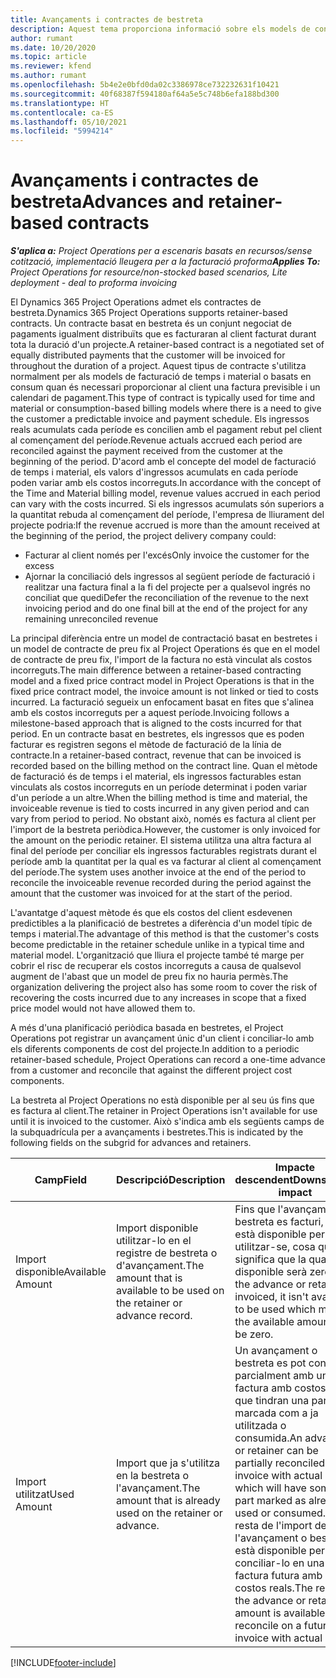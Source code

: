```yaml
---
title: Avançaments i contractes de bestreta
description: Aquest tema proporciona informació sobre els models de contractació basats en bestretes i els avançaments al Project Operations.
author: rumant
ms.date: 10/20/2020
ms.topic: article
ms.reviewer: kfend
ms.author: rumant
ms.openlocfilehash: 5b4e2e0bfd0da02c3386978ce732232631f10421
ms.sourcegitcommit: 40f68387f594180af64a5e5c748b6efa188bd300
ms.translationtype: HT
ms.contentlocale: ca-ES
ms.lasthandoff: 05/10/2021
ms.locfileid: "5994214"
---
```

# <a name="advances-and-retainer-based-contracts"></a><span data-ttu-id="21e2f-103">Avançaments i contractes de bestreta</span><span class="sxs-lookup"><span data-stu-id="21e2f-103">Advances and retainer-based contracts</span></span>


<span data-ttu-id="21e2f-104">_**S'aplica a:** Project Operations per a escenaris basats en recursos/sense cotització, implementació lleugera per a la facturació proforma_</span><span class="sxs-lookup"><span data-stu-id="21e2f-104">_**Applies To:** Project Operations for resource/non-stocked based scenarios, Lite deployment - deal to proforma invoicing_</span></span>

<span data-ttu-id="21e2f-105">El Dynamics 365 Project Operations admet els contractes de bestreta.</span><span class="sxs-lookup"><span data-stu-id="21e2f-105">Dynamics 365 Project Operations supports retainer-based contracts.</span></span> <span data-ttu-id="21e2f-106">Un contracte basat en bestreta és un conjunt negociat de pagaments igualment distribuïts que es facturaran al client facturat durant tota la duració d'un projecte.</span><span class="sxs-lookup"><span data-stu-id="21e2f-106">A retainer-based contract is a negotiated set of equally distributed payments that the customer will be invoiced for throughout the duration of a project.</span></span> <span data-ttu-id="21e2f-107">Aquest tipus de contracte s'utilitza normalment per als models de facturació de temps i material o basats en consum quan és necessari proporcionar al client una factura previsible i un calendari de pagament.</span><span class="sxs-lookup"><span data-stu-id="21e2f-107">This type of contract is typically used for time and material or consumption-based billing models where there is a need to give the customer a predictable invoice and payment schedule.</span></span> <span data-ttu-id="21e2f-108">Els ingressos reals acumulats cada període es concilien amb el pagament rebut pel client al començament del període.</span><span class="sxs-lookup"><span data-stu-id="21e2f-108">Revenue actuals accrued each period are reconciled against the payment received from the customer at the beginning of the period.</span></span> <span data-ttu-id="21e2f-109">D'acord amb el concepte del model de facturació de temps i material, els valors d'ingressos acumulats en cada període poden variar amb els costos incorreguts.</span><span class="sxs-lookup"><span data-stu-id="21e2f-109">In accordance with the concept of the Time and Material billing model, revenue values accrued in each period can vary with the costs incurred.</span></span> <span data-ttu-id="21e2f-110">Si els ingressos acumulats són superiors a la quantitat rebuda al començament del període, l'empresa de lliurament del projecte podria:</span><span class="sxs-lookup"><span data-stu-id="21e2f-110">If the revenue accrued is more than the amount received at the beginning of the period, the project delivery company could:</span></span>

- <span data-ttu-id="21e2f-111">Facturar al client només per l'excés</span><span class="sxs-lookup"><span data-stu-id="21e2f-111">Only invoice the customer for the excess</span></span> 
- <span data-ttu-id="21e2f-112">Ajornar la conciliació dels ingressos al següent període de facturació i realitzar una factura final a la fi del projecte per a qualsevol ingrés no conciliat que quedi</span><span class="sxs-lookup"><span data-stu-id="21e2f-112">Defer the reconciliation of the revenue to the next invoicing period and do one final bill at the end of the project for any remaining unreconciled revenue</span></span>

<span data-ttu-id="21e2f-113">La principal diferència entre un model de contractació basat en bestretes i un model de contracte de preu fix al Project Operations és que en el model de contracte de preu fix, l'import de la factura no està vinculat als costos incorreguts.</span><span class="sxs-lookup"><span data-stu-id="21e2f-113">The main difference between a retainer-based contracting model and a fixed price contract model in Project Operations is that in the fixed price contract model, the invoice amount is not linked or tied to costs incurred.</span></span> <span data-ttu-id="21e2f-114">La facturació segueix un enfocament basat en fites que s'alinea amb els costos incorreguts per a aquest període.</span><span class="sxs-lookup"><span data-stu-id="21e2f-114">Invoicing follows a milestone-based approach that is aligned to the costs incurred for that period.</span></span> <span data-ttu-id="21e2f-115">En un contracte basat en bestretes, els ingressos que es poden facturar es registren segons el mètode de facturació de la línia de contracte.</span><span class="sxs-lookup"><span data-stu-id="21e2f-115">In a retainer-based contract, revenue that can be invoiced is recorded based on the billing method on the contract line.</span></span> <span data-ttu-id="21e2f-116">Quan el mètode de facturació és de temps i el material, els ingressos facturables estan vinculats als costos incorreguts en un període determinat i poden variar d'un període a un altre.</span><span class="sxs-lookup"><span data-stu-id="21e2f-116">When the billing method is time and material, the invoiceable revenue is tied to costs incurred in any given period and can vary from period to period.</span></span> <span data-ttu-id="21e2f-117">No obstant això, només es factura al client per l'import de la bestreta periòdica.</span><span class="sxs-lookup"><span data-stu-id="21e2f-117">However, the customer is only invoiced for the amount on the periodic retainer.</span></span> <span data-ttu-id="21e2f-118">El sistema utilitza una altra factura al final del període per conciliar els ingressos facturables registrats durant el període amb la quantitat per la qual es va facturar al client al començament del període.</span><span class="sxs-lookup"><span data-stu-id="21e2f-118">The system uses another invoice at the end of the period to reconcile the invoiceable revenue recorded during the period against the amount that the customer was invoiced for at the start of the period.</span></span>

<span data-ttu-id="21e2f-119">L'avantatge d'aquest mètode és que els costos del client esdevenen predictibles a la planificació de bestretes a diferència d'un model típic de temps i material.</span><span class="sxs-lookup"><span data-stu-id="21e2f-119">The advantage of this method is that the customer's costs become predictable in the retainer schedule unlike in a typical time and material model.</span></span> <span data-ttu-id="21e2f-120">L'organització que lliura el projecte també té marge per cobrir el risc de recuperar els costos incorreguts a causa de qualsevol augment de l'abast que un model de preu fix no hauria permès.</span><span class="sxs-lookup"><span data-stu-id="21e2f-120">The organization delivering the project also has some room to cover the risk of recovering the costs incurred due to any increases in scope that a fixed price model would not have allowed them to.</span></span>

<span data-ttu-id="21e2f-121">A més d'una planificació periòdica basada en bestretes, el Project Operations pot registrar un avançament únic d'un client i conciliar-lo amb els diferents components de cost del projecte.</span><span class="sxs-lookup"><span data-stu-id="21e2f-121">In addition to a periodic retainer-based schedule, Project Operations can record a one-time advance from a customer and reconcile that against the different project cost components.</span></span>

<span data-ttu-id="21e2f-122">La bestreta al Project Operations no està disponible per al seu ús fins que es factura al client.</span><span class="sxs-lookup"><span data-stu-id="21e2f-122">The retainer in Project Operations isn't available for use until it is invoiced to the customer.</span></span> <span data-ttu-id="21e2f-123">Això s'indica amb els següents camps de la subquadrícula per a avançaments i bestretes.</span><span class="sxs-lookup"><span data-stu-id="21e2f-123">This is indicated by the following fields on the subgrid for advances and retainers.</span></span>

| <span data-ttu-id="21e2f-124">Camp</span><span class="sxs-lookup"><span data-stu-id="21e2f-124">Field</span></span> | <span data-ttu-id="21e2f-125">Descripció</span><span class="sxs-lookup"><span data-stu-id="21e2f-125">Description</span></span> | <span data-ttu-id="21e2f-126">Impacte descendent</span><span class="sxs-lookup"><span data-stu-id="21e2f-126">Downstream impact</span></span> |
| --- | --- | --- |
| <span data-ttu-id="21e2f-127">Import disponible</span><span class="sxs-lookup"><span data-stu-id="21e2f-127">Available Amount</span></span> | <span data-ttu-id="21e2f-128">Import disponible utilitzar-lo en el registre de bestreta o d'avançament.</span><span class="sxs-lookup"><span data-stu-id="21e2f-128">The amount that is available to be used on the retainer or advance record.</span></span> | <span data-ttu-id="21e2f-129">Fins que l'avançament o bestreta es facturi, no està disponible per utilitzar-se, cosa que significa que la quantitat disponible serà zero.</span><span class="sxs-lookup"><span data-stu-id="21e2f-129">Until the advance or retainer is invoiced, it isn't available to be used which means the available amount will be zero.</span></span> |
| <span data-ttu-id="21e2f-130">Import utilitzat</span><span class="sxs-lookup"><span data-stu-id="21e2f-130">Used Amount</span></span> | <span data-ttu-id="21e2f-131">Import que ja s'utilitza en la bestreta o l'avançament.</span><span class="sxs-lookup"><span data-stu-id="21e2f-131">The amount that is already used on the retainer or advance.</span></span> | <span data-ttu-id="21e2f-132">Un avançament o bestreta es pot conciliar parcialment amb una factura amb costos reals que tindran una part marcada com a ja utilitzada o consumida.</span><span class="sxs-lookup"><span data-stu-id="21e2f-132">An advance or retainer can be partially reconciled on an invoice with actual costs which will have some part marked as already used or consumed.</span></span> <span data-ttu-id="21e2f-133">La resta de l'import de l'avançament o bestreta està disponible per a conciliar-lo en una factura futura amb costos reals.</span><span class="sxs-lookup"><span data-stu-id="21e2f-133">The rest of the advance or retainer amount is available to reconcile on a future invoice with actual costs.</span></span> |


[!INCLUDE[footer-include](../../includes/footer-banner.md)]